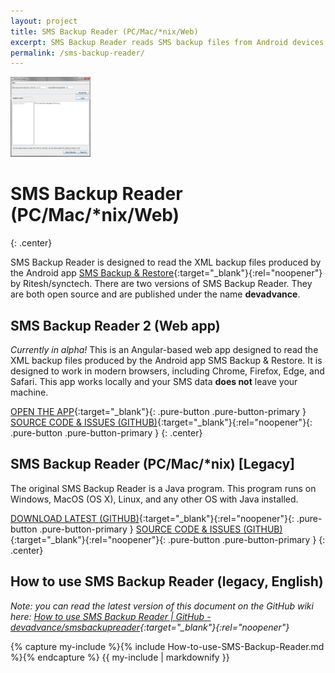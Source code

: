 ```yaml
---
layout: project
title: SMS Backup Reader (PC/Mac/*nix/Web)
excerpt: SMS Backup Reader reads SMS backup files from Android devices
permalink: /sms-backup-reader/
---
```

<div class="center"><img src="/images/smsBackupReader_v0.7.png" width="128" height="128" alt="SMS Backup Reader Icon" /></div>

# SMS Backup Reader (PC/Mac/*nix/Web)
{: .center}

SMS Backup Reader is designed to read the XML backup files produced by the Android app [SMS Backup & Restore](https://play.google.com/store/apps/details?id=com.riteshsahu.SMSBackupRestore){:target="_blank"}{:rel="noopener"} by Ritesh/synctech. There are two versions of SMS Backup Reader. They are both open source and are published under the name **devadvance**.

## SMS Backup Reader 2 (Web app)

*Currently in alpha!* This is an Angular-based web app designed to read the XML backup files produced by the Android app SMS Backup & Restore. It is designed to work in modern browsers, including Chrome, Firefox, Edge, and Safari. This app works locally and your SMS data **does not** leave your machine.

[OPEN THE APP](/sms-backup-reader-2/){:target="_blank"}{: .pure-button .pure-button-primary }
[SOURCE CODE & ISSUES (GITHUB)](https://github.com/devadvance/sms-backup-reader-2){:target="_blank"}{:rel="noopener"}{: .pure-button .pure-button-primary }
{: .center}


## SMS Backup Reader (PC/Mac/*nix) [Legacy]

The original SMS Backup Reader is a Java program. This program runs on Windows, MacOS (OS X), Linux, and any other OS with Java installed.

[DOWNLOAD LATEST (GITHUB)](https://github.com/devadvance/smsbackupreader/releases/latest){:target="_blank"}{:rel="noopener"}{: .pure-button .pure-button-primary }
[SOURCE CODE & ISSUES (GITHUB)](https://github.com/devadvance/smsbackupreader){:target="_blank"}{:rel="noopener"}{: .pure-button .pure-button-primary }
{: .center}

## How to use SMS Backup Reader (legacy, English)

*Note: you can read the latest version of this document on the GitHub wiki here:
[How to use SMS Backup Reader | GitHub - devadvance/smsbackupreader](https://github.com/devadvance/smsbackupreader/wiki/How-to-use-SMS-Backup-Reader){:target="_blank"}{:rel="noopener"}*

{% capture my-include %}{% include How-to-use-SMS-Backup-Reader.md %}{% endcapture %}
{{ my-include | markdownify }}
